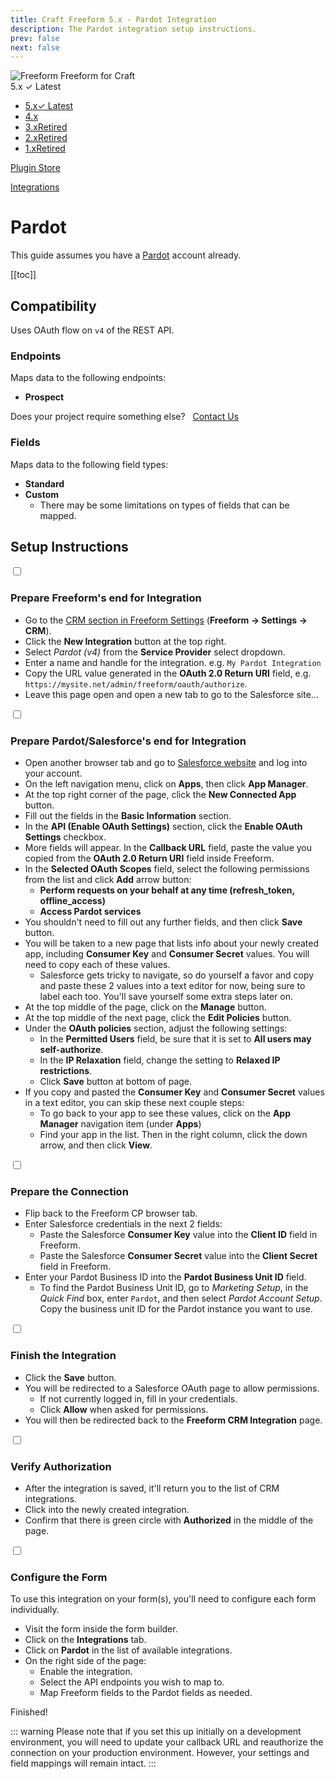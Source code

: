 ```yaml
---
title: Craft Freeform 5.x - Pardot Integration
description: The Pardot integration setup instructions.
prev: false
next: false
---
```


<meta property="og:image" content="https://docs.solspace.com/extras/social/craft/freeform/freeform.png" />

<div id="pr-heading">
    <img src="https://docs.solspace.com/extras/icons/products/freeform-icon.png" alt="Freeform" class="pr-image">
    <span class="pr-name">Freeform</span>
    <span class="pr-category">for Craft</span>
    <div class="pr-v-wrapper">
        <div class="pr-v">
            <span class="pr-v-v">5.x</span>
            <span class="pr-v-type pr-latest">✓ Latest</span>
            <span class="pr-v-arrow arrow down"></span>
        </div>
        <ul class="pr-v-list">
            <li><a href="/craft/freeform/v5/">5.x<span class="pr-v-type pr-latest">✓ Latest</span></a></li>
            <li><a href="/craft/freeform/v4/">4.x</a></li>
            <li><a href="/craft/freeform/v3/">3.x<span class="pr-v-type pr-retired">Retired</span></a></li>
            <li><a href="/craft/freeform/v2/">2.x<span class="pr-v-type pr-retired">Retired</span></a></li>
            <li><a href="/craft/freeform/v1/">1.x<span class="pr-v-type pr-retired">Retired</span></a></li>
        </ul>
    </div>
    <div class="pr-buy">
        <a href="https://plugins.craftcms.com/freeform" class="button button-blue"><span class="external-url">Plugin Store</span></a>
    </div>
</div>

<span class="page-section"><a href="/craft/freeform/v5/integrations/">Integrations</a></span>

# Pardot <Badge type="pro" text="Pro" />

This guide assumes you have a [Pardot](https://www.pardot.com) account already.


[[toc]]


## Compatibility

Uses OAuth flow on `v4` of the REST API.

### Endpoints
Maps data to the following endpoints:

- **Prospect**

Does your project require something else? &nbsp; <a href="/support/" class="button"><span>Contact Us</span></a>

### Fields
Maps data to the following field types:

- **Standard**
- **Custom**
    - There may be some limitations on types of fields that can be mapped.


## Setup Instructions

<div class="step">
<label for="step1"><input type="checkbox" class="step-check" id="step1">

### Prepare Freeform's end for Integration

</label>

- Go to the [CRM section in Freeform Settings](../configuration/settings/#crm) (**Freeform → Settings → CRM**).
- Click the **New Integration** button at the top right.
- Select *Pardot (v4)* from the **Service Provider** select dropdown.
- Enter a name and handle for the integration. e.g. `My Pardot Integration`
- Copy the URL value generated in the **OAuth 2.0 Return URI** field, e.g. `https://mysite.net/admin/freeform/oauth/authorize`.
- Leave this page open and open a new tab to go to the Salesforce site...

</div>

<div class="step">
<label for="step2"><input type="checkbox" class="step-check" id="step2">

### Prepare Pardot/Salesforce's end for Integration

</label>

- Open another browser tab and go to [Salesforce website](https://login.salesforce.com) and log into your account.
- On the left navigation menu, click on **Apps**, then click **App Manager**.
- At the top right corner of the page, click the **New Connected App** button.
- Fill out the fields in the **Basic Information** section.
- In the **API (Enable OAuth Settings)** section, click the **Enable OAuth Settings** checkbox.
- More fields will appear. In the **Callback URL** field, paste the value you copied from the **OAuth 2.0 Return URI** field inside Freeform.
- In the **Selected OAuth Scopes** field, select the following permissions from the list and click **Add** arrow button:
    - **Perform requests on your behalf at any time (refresh_token, offline_access)**
    - **Access Pardot services**
- You shouldn't need to fill out any further fields, and then click **Save** button.
- You will be taken to a new page that lists info about your newly created app, including **Consumer Key** and **Consumer Secret** values. You will need to copy each of these values.
    - Salesforce gets tricky to navigate, so do yourself a favor and copy and paste these 2 values into a text editor for now, being sure to label each too. You'll save yourself some extra steps later on.
- At the top middle of the page, click on the **Manage** button.
- At the top middle of the next page, click the **Edit Policies** button.
- Under the **OAuth policies** section, adjust the following settings:
    - In the **Permitted Users** field, be sure that it is set to **All users may self-authorize**.
    - In the **IP Relaxation** field, change the setting to **Relaxed IP restrictions**.
    - Click **Save** button at bottom of page.
- If you copy and pasted the **Consumer Key** and **Consumer Secret** values in a text editor, you can skip these next couple steps:
    - To go back to your app to see these values, click on the **App Manager** navigation item (under **Apps**)
    - Find your app in the list. Then in the right column, click the down arrow, and then click **View**.

</div>

<div class="step">
<label for="step3"><input type="checkbox" class="step-check" id="step3">

### Prepare the Connection

</label>

- Flip back to the Freeform CP browser tab.
- Enter Salesforce credentials in the next 2 fields:
    - Paste the Salesforce **Consumer Key** value into the **Client ID** field in Freeform.
    - Paste the Salesforce **Consumer Secret** value into the **Client Secret** field in Freeform.
- Enter your Pardot Business ID into the **Pardot Business Unit ID** field.
    - To find the Pardot Business Unit ID, go to *Marketing Setup*, in the *Quick Find* box, enter `Pardot`, and then select *Pardot Account Setup*. Copy the business unit ID for the Pardot instance you want to use.

</div>

<div class="step">
<label for="step4"><input type="checkbox" class="step-check" id="step4">

### Finish the Integration

</label>

- Click the **Save** button.
- You will be redirected to a Salesforce OAuth page to allow permissions.
    - If not currently logged in, fill in your credentials.
    - Click **Allow** when asked for permissions.
- You will then be redirected back to the **Freeform CRM Integration** page.

</div>

<div class="step">
<label for="step5"><input type="checkbox" class="step-check" id="step5">

### Verify Authorization

</label>

- After the integration is saved, it'll return you to the list of CRM integrations.
- Click into the newly created integration.
- Confirm that there is green circle with **Authorized** in the middle of the page.

</div>

<div class="step">
<label for="step6"><input type="checkbox" class="step-check" id="step6">

### Configure the Form

</label>

To use this integration on your form(s), you'll need to configure each form individually.

- Visit the form inside the form builder.
- Click on the **Integrations** tab.
- Click on **Pardot** in the list of available integrations.
- On the right side of the page:
    - Enable the integration.
    - Select the API endpoints you wish to map to.
    - Map Freeform fields to the Pardot fields as needed.

</div>

<div class="step-finished">Finished!</div>

::: warning
Please note that if you set this up initially on a development environment, you will need to update your callback URL and reauthorize the connection on your production environment. However, your settings and field mappings will remain intact.
:::